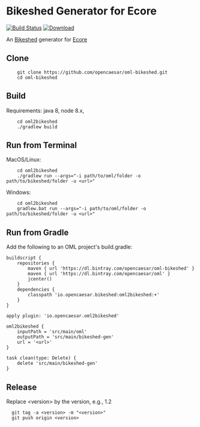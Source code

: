 # Bikeshed Generator for Ecore

[![Build Status](https://travis-ci.org/opencaesar/oml-bikeshed.svg?branch=master)](https://travis-ci.org/opencaesar/oml-bikeshed)
[ ![Download](https://api.bintray.com/packages/opencaesar/oml-bikeshed/oml2bikeshed/images/download.svg) ](https://bintray.com/opencaesar/oml-bikeshed/oml2bikeshed/_latestVersion)

An [Bikeshed](https://github.com/tabatkins/bikeshed) generator for [Ecore](https://www.eclipse.org/modeling/emf/)

## Clone
```
    git clone https://github.com/opencaesar/oml-bikeshed.git
    cd oml-bikeshed
```
      
## Build
Requirements: java 8, node 8.x, 
```
    cd oml2bikeshed
    ./gradlew build
```

## Run from Terminal

MacOS/Linux:
```
    cd oml2bikeshed
    ./gradlew run --args="-i path/to/oml/folder -o path/to/bikeshed/folder -u <url>"
```
Windows:
```
    cd oml2bikeshed
    gradlew.bat run --args="-i path/to/oml/folder -o path/to/bikeshed/folder -u <url>"
```

## Run from Gradle

Add the following to an OML project's build.gradle:
```
buildscript {
	repositories {
		maven { url 'https://dl.bintray.com/opencaesar/oml-bikeshed' }
		maven { url 'https://dl.bintray.com/opencaesar/oml' }
		jcenter()
	}
	dependencies {
		classpath 'io.opencaesar.bikeshed:oml2bikeshed:+'
	}
}

apply plugin: 'io.opencaesar.oml2bikeshed'

oml2bikeshed {
	inputPath = 'src/main/oml'
	outputPath = 'src/main/bikeshed-gen'
	url = '<url>'
}

task clean(type: Delete) {
	delete 'src/main/bikeshed-gen'
}
```

## Release

Replace \<version\> by the version, e.g., 1.2
```
  git tag -a <version> -m "<version>"
  git push origin <version>
```
